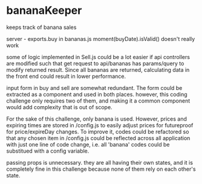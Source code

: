 # bananaKeeper
keeps track of banana sales


server - exports.buy in bananas.js
moment(buyDate).isValid() doesn't really work

some of logic implemented in Sell.js could be a lot easier if api controllers are modified such that get request to api/bananas has params/query to modify returned result.  Since all bananas are returned, calculating data in the front end could result in lower performance.


input form in buy and sell are somewhat redundant.  The form could be extracted as a component and used in both places.
however, this coding challenge only requires two of them, and making it a common component would add complexity that is out of scope.

For the sake of this challenge, only banana is used.  However, prices and expiring times are stored in /config.js to easily adjust prices for futureproof for price/expireDay changes.
To improve it, codes could be refactored so that any chosen item in /config.js could be reflected across all application with just one line of code change, i.e. all 'banana' codes could be substitued with a config variable.


passing props is unnecessary.  they are all having their own states, and it is completely fine in this challenge because none of them rely on each other's state.  